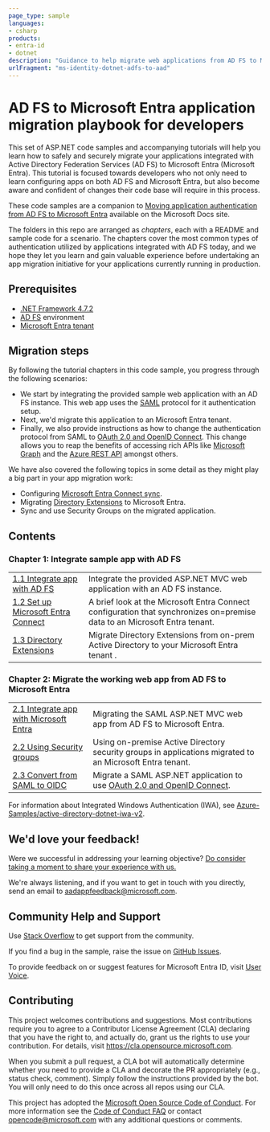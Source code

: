 ```yaml
---
page_type: sample
languages:
- csharp
products:
- entra-id
- dotnet
description: "Guidance to help migrate web applications from AD FS to Microsoft Entra"
urlFragment: "ms-identity-dotnet-adfs-to-aad"
---
```


# AD FS to Microsoft Entra application migration playbook for developers

This set of ASP.NET code samples and accompanying tutorials will help you learn how to safely and securely migrate your applications integrated with Active Directory Federation Services (AD FS) to Microsoft Entra (Microsoft Entra). This tutorial is focused towards developers who not only need to learn configuring apps on both AD FS and Microsoft Entra, but also become aware and confident of changes their code base will require in this process.

These code samples are a companion to [Moving application authentication from AD FS to Microsoft Entra](https://docs.microsoft.com/azure/active-directory/manage-apps/migrate-adfs-apps-to-azure) available on the Microsoft Docs site.   

The folders in this repo are arranged as *chapters*, each with a README and sample code for a scenario. The chapters cover the most common types of authentication utilized by applications integrated with AD FS today, and we hope they let you learn and gain valuable experience before undertaking an app migration initiative for your applications currently running in production.

## Prerequisites

- [.NET Framework 4.7.2](https://dotnet.microsoft.com/download/dotnet-framework)
- [AD FS](https://docs.microsoft.com/windows-server/identity/ad-fs/ad-fs-overview) environment
- [Microsoft Entra tenant](https://docs.microsoft.com/azure/active-directory/develop/quickstart-create-new-tenant)

## Migration steps

By following the tutorial chapters in this code sample, you progress through the following scenarios:

- We start by integrating the provided sample web application with an AD FS instance. This web app uses the [SAML](https://docs.microsoft.com/azure/active-directory/develop/single-sign-on-saml-protocol) protocol for it authentication setup. 
- Next, we'd migrate this application to an Microsoft Entra tenant.
- Finally, we also provide instructions as how to change the authentication protocol from SAML to [OAuth 2.0 and OpenID Connect](https://docs.microsoft.com/azure/active-directory/develop/active-directory-v2-protocols). This change allows you to reap the benefits of accessing rich APIs like [Microsoft Graph](https://docs.microsoft.com/graph/overview) and the [Azure REST API](https://docs.microsoft.com/rest/api/azure/) amongst others.

We have also covered the following topics in some detail as they might play a big part in your app migration work:

- Configuring [Microsoft Entra Connect sync](https://docs.microsoft.com/azure/active-directory/hybrid/how-to-connect-sync-whatis).
- Migrating [Directory Extensions](https://docs.microsoft.com/azure/active-directory/hybrid/how-to-connect-sync-feature-directory-extensions) to Microsoft Entra.
- Sync and use Security Groups on the migrated application.

## Contents

### Chapter 1: Integrate sample app with AD FS

|                                                  |                               |
|--------------------------------------------------|-------------------------------|
| [1.1 Integrate app with AD FS](1-ADFS-Host/1-1-Setup-SAML-Playground/README.md) | Integrate the provided ASP.NET MVC web application with an AD FS instance. |
| [1.2 Set up Microsoft Entra Connect](1-ADFS-Host/1-2-Setup-AzureADConnect/README.md) | A brief look at the Microsoft Entra Connect configuration that synchronizes on=premise data to an Microsoft Entra tenant. |
| [1.3 Directory Extensions](1-ADFS-Host/1-3-Directory-Extensions/README.md) | Migrate Directory Extensions from on-prem Active Directory to your Microsoft Entra tenant .|

### Chapter 2: Migrate the working web app from AD FS to Microsoft Entra

|                                                  |                               |
|--------------------------------------------------|-------------------------------|
| [2.1 Integrate app with Microsoft Entra](2-AAD-Migration/2-1-SAML-WebApp/README.md)| Migrating the SAML ASP.NET MVC web app from AD FS to Microsoft Entra.|
| [2.2 Using Security groups](2-AAD-Migration/2-2-Security-Groups/README.md) | Using on-premise Active Directory security groups in applications migrated to an Microsoft Entra tenant. |
| [2.3 Convert from SAML to OIDC](2-AAD-Migration/2-3-From-SAML-to-OIDC/README.md) | Migrate a SAML ASP.NET application to use [OAuth 2.0 and OpenID Connect](https://docs.microsoft.com/azure/active-directory/develop/active-directory-v2-protocols).|

For information about Integrated Windows Authentication (IWA), see [Azure-Samples/active-directory-dotnet-iwa-v2](https://github.com/Azure-Samples/active-directory-dotnet-iwa-v2).

## We'd love your feedback!

Were we successful in addressing your learning objective? [Do consider taking a moment to share your experience with us.](https://forms.office.com/Pages/ResponsePage.aspx?id=v4j5cvGGr0GRqy180BHbR73pcsbpbxNJuZCMKN0lURpUODFCRVg4VTk2QUE2VEFPMUZKSEJNUFhWUyQlQCN0PWcu)

We're always listening, and if you want to get in touch with you directly, send an email to <aadappfeedback@microsoft.com>.


## Community Help and Support

Use [Stack Overflow](http://stackoverflow.com/questions/tagged/msal) to get support from the community.

If you find a bug in the sample, raise the issue on [GitHub Issues](../issues).

To provide feedback on or suggest features for Microsoft Entra ID, visit [User Voice](https://feedback.azure.com/forums/169401-azure-active-directory).

## Contributing

This project welcomes contributions and suggestions.  Most contributions require you to agree to a
Contributor License Agreement (CLA) declaring that you have the right to, and actually do, grant us
the rights to use your contribution. For details, visit https://cla.opensource.microsoft.com.

When you submit a pull request, a CLA bot will automatically determine whether you need to provide
a CLA and decorate the PR appropriately (e.g., status check, comment). Simply follow the instructions
provided by the bot. You will only need to do this once across all repos using our CLA.

This project has adopted the [Microsoft Open Source Code of Conduct](https://opensource.microsoft.com/codeofconduct/).
For more information see the [Code of Conduct FAQ](https://opensource.microsoft.com/codeofconduct/faq/) or
contact [opencode@microsoft.com](mailto:opencode@microsoft.com) with any additional questions or comments.
